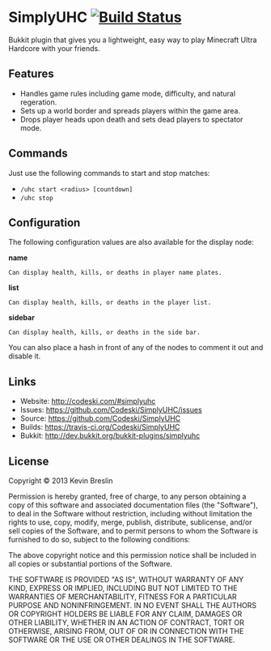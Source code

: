 # SimplyUHC [![Build Status](https://travis-ci.org/Codeski/SimplyUHC.svg?branch=master)](https://travis-ci.org/Codeski/SimplyUHC)

Bukkit plugin that gives you a lightweight, easy way to play Minecraft Ultra Hardcore with your friends.

## Features

* Handles game rules including game mode, difficulty, and natural regeration.
* Sets up a world border and spreads players within the game area.
* Drops player heads upon death and sets dead players to spectator mode.

## Commands

Just use the following commands to start and stop matches:

* `/uhc start <radius> [countdown]`
* `/uhc stop`

## Configuration

The following configuration values are also available for the display node:

**name**

    Can display health, kills, or deaths in player name plates.

**list**

    Can display health, kills, or deaths in the player list.

**sidebar**

    Can display health, kills, or deaths in the side bar.

You can also place a hash in front of any of the nodes to comment it out and disable it.

## Links

* Website: <http://codeski.com/#simplyuhc>
* Issues: <https://github.com/Codeski/SimplyUHC/issues>
* Source: <https://github.com/Codeski/SimplyUHC>
* Builds: <https://travis-ci.org/Codeski/SimplyUHC>
* Bukkit: <http://dev.bukkit.org/bukkit-plugins/simplyuhc>

## License

Copyright © 2013 Kevin Breslin

Permission is hereby granted, free of charge, to any person obtaining a copy of this software and associated documentation files (the "Software"), to deal in the Software without restriction, including without limitation the rights to use, copy, modify, merge, publish, distribute, sublicense, and/or sell copies of the Software, and to permit persons to whom the Software is furnished to do so, subject to the following conditions:

The above copyright notice and this permission notice shall be included in all copies or substantial portions of the Software.

THE SOFTWARE IS PROVIDED "AS IS", WITHOUT WARRANTY OF ANY KIND, EXPRESS OR IMPLIED, INCLUDING BUT NOT LIMITED TO THE WARRANTIES OF MERCHANTABILITY, FITNESS FOR A PARTICULAR PURPOSE AND NONINFRINGEMENT. IN NO EVENT SHALL THE AUTHORS OR COPYRIGHT HOLDERS BE LIABLE FOR ANY CLAIM, DAMAGES OR OTHER LIABILITY, WHETHER IN AN ACTION OF CONTRACT, TORT OR OTHERWISE, ARISING FROM, OUT OF OR IN CONNECTION WITH THE SOFTWARE OR THE USE OR OTHER DEALINGS IN THE SOFTWARE.
